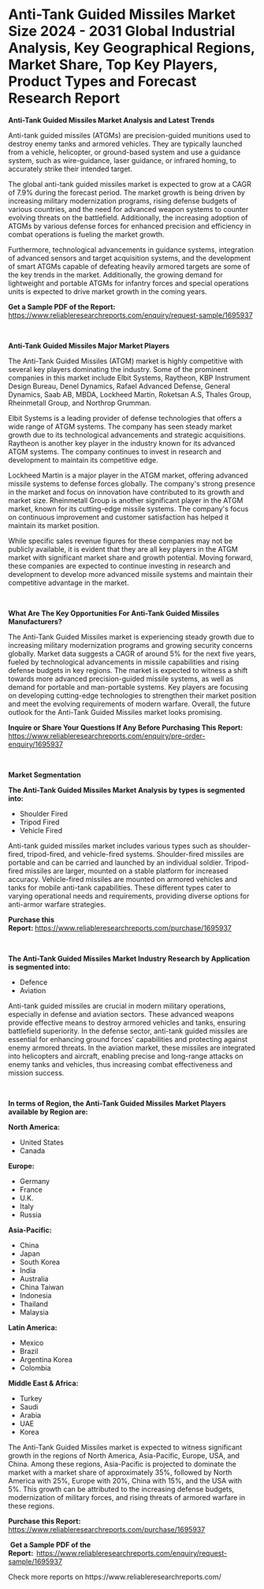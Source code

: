 <p><h1>Anti-Tank Guided Missiles Market Size 2024 - 2031 Global Industrial Analysis, Key Geographical Regions, Market Share, Top Key Players, Product Types and Forecast Research Report</h1></p><p><strong>Anti-Tank Guided Missiles Market Analysis and Latest Trends</strong></p>
<p><p>Anti-tank guided missiles (ATGMs) are precision-guided munitions used to destroy enemy tanks and armored vehicles. They are typically launched from a vehicle, helicopter, or ground-based system and use a guidance system, such as wire-guidance, laser guidance, or infrared homing, to accurately strike their intended target.</p><p>The global anti-tank guided missiles market is expected to grow at a CAGR of 7.9% during the forecast period. The market growth is being driven by increasing military modernization programs, rising defense budgets of various countries, and the need for advanced weapon systems to counter evolving threats on the battlefield. Additionally, the increasing adoption of ATGMs by various defense forces for enhanced precision and efficiency in combat operations is fueling the market growth.</p><p>Furthermore, technological advancements in guidance systems, integration of advanced sensors and target acquisition systems, and the development of smart ATGMs capable of defeating heavily armored targets are some of the key trends in the market. Additionally, the growing demand for lightweight and portable ATGMs for infantry forces and special operations units is expected to drive market growth in the coming years.</p></p>
<p><strong>Get a Sample PDF of the Report:&nbsp;</strong> <a href="https://www.reliableresearchreports.com/enquiry/request-sample/1695937">https://www.reliableresearchreports.com/enquiry/request-sample/1695937</a></p>
<p>&nbsp;</p>
<p><strong>Anti-Tank Guided Missiles Major Market Players</strong></p>
<p><p>The Anti-Tank Guided Missiles (ATGM) market is highly competitive with several key players dominating the industry. Some of the prominent companies in this market include Elbit Systems, Raytheon, KBP Instrument Design Bureau, Denel Dynamics, Rafael Advanced Defense, General Dynamics, Saab AB, MBDA, Lockheed Martin, Roketsan A.S, Thales Group, Rheinmetall Group, and Northrop Grumman.</p><p>Elbit Systems is a leading provider of defense technologies that offers a wide range of ATGM systems. The company has seen steady market growth due to its technological advancements and strategic acquisitions. Raytheon is another key player in the industry known for its advanced ATGM systems. The company continues to invest in research and development to maintain its competitive edge.</p><p>Lockheed Martin is a major player in the ATGM market, offering advanced missile systems to defense forces globally. The company's strong presence in the market and focus on innovation have contributed to its growth and market size. Rheinmetall Group is another significant player in the ATGM market, known for its cutting-edge missile systems. The company's focus on continuous improvement and customer satisfaction has helped it maintain its market position.</p><p>While specific sales revenue figures for these companies may not be publicly available, it is evident that they are all key players in the ATGM market with significant market share and growth potential. Moving forward, these companies are expected to continue investing in research and development to develop more advanced missile systems and maintain their competitive advantage in the market.</p></p>
<p>&nbsp;</p>
<p><strong>What Are The Key Opportunities For Anti-Tank Guided Missiles Manufacturers?</strong></p>
<p><p>The Anti-Tank Guided Missiles market is experiencing steady growth due to increasing military modernization programs and growing security concerns globally. Market data suggests a CAGR of around 5% for the next five years, fueled by technological advancements in missile capabilities and rising defense budgets in key regions. The market is expected to witness a shift towards more advanced precision-guided missile systems, as well as demand for portable and man-portable systems. Key players are focusing on developing cutting-edge technologies to strengthen their market position and meet the evolving requirements of modern warfare. Overall, the future outlook for the Anti-Tank Guided Missiles market looks promising.</p></p>
<p><strong>Inquire or Share Your Questions If Any Before Purchasing This Report:</strong> <a href="https://www.reliableresearchreports.com/enquiry/pre-order-enquiry/1695937">https://www.reliableresearchreports.com/enquiry/pre-order-enquiry/1695937</a></p>
<p>&nbsp;</p>
<p><strong>Market Segmentation</strong></p>
<p><strong>The Anti-Tank Guided Missiles Market Analysis by types is segmented into:</strong></p>
<p><ul><li>Shoulder Fired</li><li>Tripod Fired</li><li>Vehicle Fired</li></ul></p>
<p><p>Anti-tank guided missiles market includes various types such as shoulder-fired, tripod-fired, and vehicle-fired systems. Shoulder-fired missiles are portable and can be carried and launched by an individual soldier. Tripod-fired missiles are larger, mounted on a stable platform for increased accuracy. Vehicle-fired missiles are mounted on armored vehicles and tanks for mobile anti-tank capabilities. These different types cater to varying operational needs and requirements, providing diverse options for anti-armor warfare strategies.</p></p>
<p><strong>Purchase this Report:&nbsp;</strong><a href="https://www.reliableresearchreports.com/purchase/1695937">https://www.reliableresearchreports.com/purchase/1695937</a></p>
<p>&nbsp;</p>
<p><strong>The Anti-Tank Guided Missiles Market Industry Research by Application is segmented into:</strong></p>
<p><ul><li>Defence</li><li>Aviation</li></ul></p>
<p><p>Anti-tank guided missiles are crucial in modern military operations, especially in defense and aviation sectors. These advanced weapons provide effective means to destroy armored vehicles and tanks, ensuring battlefield superiority. In the defense sector, anti-tank guided missiles are essential for enhancing ground forces' capabilities and protecting against enemy armored threats. In the aviation market, these missiles are integrated into helicopters and aircraft, enabling precise and long-range attacks on enemy tanks and vehicles, thus increasing combat effectiveness and mission success.</p></p>
<p>&nbsp;</p>
<p><strong>In terms of Region, the Anti-Tank Guided Missiles Market Players available by Region are:</strong></p>
<p>
    <p> <strong> North America: </strong>
        <ul>
            <li>United States</li>
            <li>Canada</li>
        </ul>
        </p> 
    <p> <strong> Europe: </strong>
        <ul>
            <li>Germany</li>
            <li>France</li>
            <li>U.K.</li>
            <li>Italy</li>
            <li>Russia</li>
        </ul>
        </p> 
    <p> <strong> Asia-Pacific: </strong>
        <ul>
            <li>China</li>
            <li>Japan</li>
            <li>South Korea</li>
            <li>India</li>
            <li>Australia</li>
            <li>China Taiwan</li>
            <li>Indonesia</li>
            <li>Thailand</li>
            <li>Malaysia</li>
        </ul>
        </p> 
    <p> <strong> Latin America: </strong>
        <ul>
            <li>Mexico</li>
            <li>Brazil</li>
            <li>Argentina Korea</li>
            <li>Colombia</li>
        </ul>
        </p> 
    <p> <strong> Middle East & Africa: </strong>
        <ul>
            <li>Turkey</li>
            <li>Saudi</li>
            <li>Arabia</li>
            <li>UAE</li>
            <li>Korea</li>
        </ul>
    </p>
    </p>
<p><p>The Anti-Tank Guided Missiles market is expected to witness significant growth in the regions of North America, Asia-Pacific, Europe, USA, and China. Among these regions, Asia-Pacific is projected to dominate the market with a market share of approximately 35%, followed by North America with 25%, Europe with 20%, China with 15%, and the USA with 5%. This growth can be attributed to the increasing defense budgets, modernization of military forces, and rising threats of armored warfare in these regions.</p></p>
<p><strong>Purchase this Report: </strong><a href="https://www.reliableresearchreports.com/purchase/1695937">https://www.reliableresearchreports.com/purchase/1695937</a></p>
<p>&nbsp;<strong>Get a Sample PDF of the Report:&nbsp;&nbsp;</strong><a href="https://www.reliableresearchreports.com/enquiry/request-sample/1695937">https://www.reliableresearchreports.com/enquiry/request-sample/1695937</a></p>
<p><strong></strong></p>
<p>Check more reports on https://www.reliableresearchreports.com/</p>